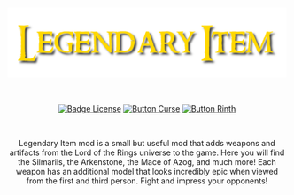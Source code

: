 <div align = "center">

<br>

![Logo]

<br>

[![Badge License]][License]
[![Button Curse]][Curse]
[![Button Rinth]][Rinth]

<br>

</div>

<div align = "center">

Legendary Item mod is a small but useful mod that adds weapons and artifacts from the Lord of the Rings universe to the game.
Here you will find the Silmarils, the Arkenstone, the Mace of Azog, and much more!
Each weapon has an additional model that looks incredibly epic when viewed from the first and third person.
Fight and impress your opponents!

</div>

<!----------------------------------------------------------------------------->

[License]: LICENSE

[Curse]: https://www.curseforge.com/minecraft/mc-mods/legendary-item

[Rinth]: https://modrinth.com/mod/legendary-item

[Logo]: appForge/src/main/resources/logo.png

[Badge License]: https://img.shields.io/badge/License-GPL_3-0167a0.svg?style=for-the-badge&labelColor=blue

[Button Curse]: https://img.shields.io/badge/Download-f16436.svg?style=for-the-badge&logoColor=white&logo=CurseForge

[Button Rinth]: https://img.shields.io/badge/Download-f16436.svg?style=for-the-badge&color=green&logoColor=white&logo=Modrinth
